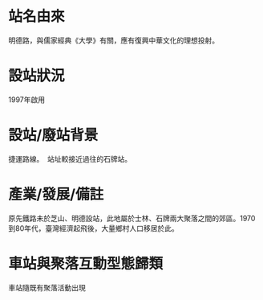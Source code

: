# 站名由來

明德路，與儒家經典《大學》有關，應有復興中華文化的理想投射。 

# 設站狀況

1997年啟用 

# 設站/廢站背景

捷運路線。 
站址較接近過往的石牌站。 

# 產業/發展/備註

原先鐵路未於芝山、明德設站，此地屬於士林、石牌兩大聚落之間的郊區。1970到80年代，臺灣經濟起飛後，大量鄉村人口移居於此。 

# 車站與聚落互動型態歸類

車站隨既有聚落活動出現 
